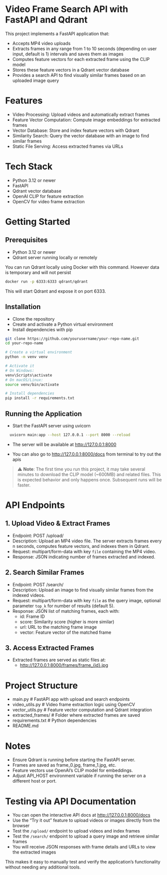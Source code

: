 # Video Frame Search API with FastAPI and Qdrant

This project implements a FastAPI application that:

- Accepts MP4 video uploads
- Extracts frames in any range from 1 to 10 seconds (depending on user input, default is 1) intervals and saves them as images
- Computes feature vectors for each extracted frame using the CLIP model
- Stores these feature vectors in a Qdrant vector database
- Provides a search API to find visually similar frames based on an uploaded image query

# Features

- Video Processing: Upload videos and automatically extract frames
- Feature Vector Computation: Compute image embeddings for extracted frames
- Vector Database: Store and index feature vectors with Qdrant
- Similarity Search: Query the vector database with an image to find similar frames
- Static File Serving: Access extracted frames via URLs

# Tech Stack

- Python 3.12 or newer
- FastAPI
- Qdrant vector database
- OpenAI CLIP for feature extraction
- OpenCV for video frame extraction

# Getting Started

## Prerequisites

- Python 3.12 or newer
- Qdrant server running locally or remotely

You can run Qdrant locally using Docker with this command.
However data is temporary and will not persist

```bash
docker run -p 6333:6333 qdrant/qdrant
```

This will start Qdrant and expose it on port 6333.

## Installation

- Clone the repository
- Create and activate a Python virtual environment
- Install dependencies with pip
```bash
git clone https://github.com/yourusername/your-repo-name.git
cd your-repo-name

# Create a virtual environment
python -m venv venv

# Activate it
# On Windows:
venv\Scripts\activate
# On macOS/Linux:
source venv/bin/activate

# Install dependencies
pip install -r requirements.txt

```

## Running the Application

- Start the FastAPI server using uvicorn
```bash
  uvicorn main:app --host 127.0.0.1 --port 8000 --reload
```
- The server will be available at http://127.0.0.1:8000

- You can also go to http://127.0.0.1:8000/docs from terminal to try out the apis

> ⚠️ **Note**: The first time you run this project, it may take several minutes to download the CLIP model (~600MB) and related files. This is expected behavior and only happens once. Subsequent runs will be faster.


# API Endpoints

## 1. Upload Video & Extract Frames

- Endpoint: POST /upload/
- Description: Upload an MP4 video file. The server extracts frames every n seconds, computes feature vectors, and indexes them in Qdrant.
- Request: multipart/form-data with key `file` containing the MP4 video.
- Response: JSON indicating number of frames extracted and indexed.

## 2. Search Similar Frames

- Endpoint: POST /search/
- Description: Upload an image to find visually similar frames from the indexed videos.
- Request: multipart/form-data with key `file` as the query image, optional parameter `top_k` for number of results (default 5).
- Response: JSON list of matching frames, each with:
  - id: Frame ID
  - score: Similarity score (higher is more similar)
  - url: URL to the matching frame image
  - vector: Feature vector of the matched frame

## 3. Access Extracted Frames

- Extracted frames are served as static files at:
  - http://127.0.0.1:8000/frames/frame_{id}.jpg


# Project Structure

- main.py              # FastAPI app with upload and search endpoints
- video_utils.py       # Video frame extraction logic using OpenCV
- vector_utils.py      # Feature vector computation and Qdrant integration
- extracted_frames/    # Folder where extracted frames are saved
- requirements.txt     # Python dependencies
- README.md

# Notes

- Ensure Qdrant is running before starting the FastAPI server.
- Frames are saved as frame_0.jpg, frame_1.jpg, etc.
- Feature vectors use OpenAI’s CLIP model for embeddings.
- Adjust API_HOST environment variable if running the server on a different host or port.

# Testing via API Documentation

- You can open the interactive API docs at http://127.0.0.1:8000/docs
- Use the “Try it out” feature to upload videos or images directly from the browser
- Test the `/upload/` endpoint to upload videos and index frames
- Test the `/search/` endpoint to upload a query image and retrieve similar frames
- You will receive JSON responses with frame details and URLs to view the extracted images

This makes it easy to manually test and verify the application’s functionality without needing any additional tools.
